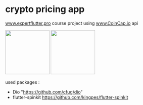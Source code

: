 # crypto pricing app
www.expertflutter.pro course project using www.CoinCap.io api 





<img src="https://github.com/user-attachments/assets/23e9cbe5-d317-4ea9-83d8-c4c5c36bde39" width="140" heigt="200"></img>
<img src="https://github.com/user-attachments/assets/a1816e6d-be06-40eb-a7a9-e94898c0d7c9" width="140" heigt="200"></img>

used packages :
- Dio "https://github.com/cfug/dio"
- flutter-spinkit https://github.com/kingpes/flutter-spinkit



